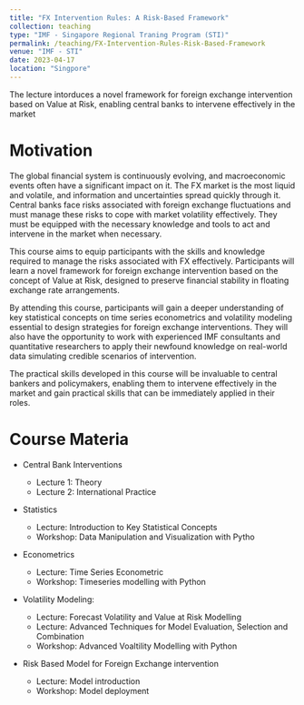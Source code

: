 ```yaml
---
title: "FX Intervention Rules: A Risk-Based Framework"
collection: teaching
type: "IMF - Singapore Regional Traning Program (STI)"
permalink: /teaching/FX-Intervention-Rules-Risk-Based-Framework
venue: "IMF - STI"
date: 2023-04-17
location: "Singpore"
---
```


The lecture intorduces a novel framework for foreign exchange intervention based on Value at Risk, enabling central banks to intervene effectively in the market

# Motivation

The global financial system is continuously evolving, and macroeconomic events often have a significant impact on it. The FX market is the most liquid and volatile, and information and uncertainties spread quickly through it. Central banks face risks associated with foreign exchange fluctuations and must manage these risks to cope with market volatility effectively. They must be equipped with the necessary knowledge and tools to act and intervene in the market when necessary.

This course aims to equip participants with the skills and knowledge required to manage the risks associated with FX effectively. Participants will learn a novel framework for foreign exchange intervention based on the concept of Value at Risk, designed to preserve financial stability in floating exchange rate arrangements.

By attending this course, participants will gain a deeper understanding of key statistical concepts on time series econometrics and volatility modeling essential to design strategies for foreign exchange interventions. They will also have the opportunity to work with experienced IMF consultants and quantitative researchers to apply their newfound knowledge on real-world data simulating credible scenarios of intervention.

The practical skills developed in this course will be invaluable to central bankers and policymakers, enabling them to intervene effectively in the market and gain practical skills that can be immediately applied in their roles.

# Course Materia

* Central Bank Interventions
    - Lecture 1: Theory
    - Lecture 2: International Practice

* Statistics 
    - Lecture: Introduction to Key Statistical Concepts
    - Workshop: Data Manipulation and Visualization with Pytho

* Econometrics
    - Lecture: Time Series Econometric
    - Workshop: Timeseries modelling with Python

* Volatility Modeling:
    - Lecture: Forecast Volatility and Value at Risk Modelling
    - Lecture: Advanced Techniques for Model Evaluation, Selection and Combination
    - Workshop: Advanced Voaltility Modelling with Python
   
* Risk Based Model for Foreign Exchange intervention
    - Lecture: Model introduction
    - Workshop: Model deployment


<!-- ## PROGRAM
|   |     |    |     |
|---|:---:|:---|:---:|
| Monday, April 17 |||
|9:00 - 9:15 ||**Administrative Briefing**||
|9:15 – 9:45||**Opening Session**  <br/> **Staff** of IMF – Singapore Regional Training Institute (STI)  <br/> **Teaching Team** of IMF||
|10:00 – 11:30| L-1| **Central Bank Interventions: Theory (lecture)** <br/>  Mr. Romain Lafarguette  <br/> IMF consultant| Dowload |
|11:30 – 12:30| L-2| **Central Bank Interventions: International Practices (lecture)**  <br/> Mr. Romain Lafarguette  <br/> IMF consultant|Dowload |
|14:00 – 15:15|	L-3| **General Introduction to Python (lecture)**  <br/> Mr. Amine Raboun  <br/> IMF consultant|Dowload |
|15:30 – 17:30|	W-2| **Data Manipulation and Visualization with Python (workshop)**  <br/>Mr. Zhuohui Chen  <br/> IMF research analyst, Monetary and Capital Markets Dept.||
|Tuesday, April 18|||
|9:00 – 10:30| L–4|	**Introduction to Key Statistical Concepts (lecture)**  <br/> Mr. Romain Lafarguette  <br/> IMF consultant|Dowload |
|10:45 – 12:30|	W-3|**Statistical Analysis with Python (workshop)**  <br/>Mr. Zhuohui Chen <br/>IMF research analyst, Monetary and Capital Markets Dept.||
|14:00 – 15:15|	L–5|**Time Series Econometrics (lecture)** <br/>Mr. Amine Raboun <br/>IMF consultant|Dowload |
|15:30 – 17:30|	W-4|**Time Series Econometrics with Python (workshop)** <br/>Mr Zhuohui Chen <br/> IMF research analyst, Monetary and Capital Markets Dept. <br/>Amine Raboun <br/>IMF consultant||
|Wednesday, April 19|||
|9:00 – 10:30| 	L–6|**Forecast Volatility and Value at Risk Modelling (lecture)** <br/>Mr. Amine Raboun <br/>IMF consultant|Dowload |
|10:45 – 12:30|	W-5|**Advanced Volatility modelling with Python (workshop)** <br/> Mr Zhuohui Chen and Amine Raboun <br/>IMF research analyst, Monetary and Capital Markets Dept.  <br/> IMF consultant||
|14:00– 15:15|	L–7|**Advanced Techniques for Model Evaluation, Selection and Combination (lecture)** <br/>Mr. Romain Lafarguette <br/>IMF consultant|Dowload |
|15:30 – 17:30|	W-6|**Model evaluation and interpretation with Python (workshop)** <br/>Mr. Zhuohui Chen and Amine Raboun <br/>IMF research analyst, Monetary and Capital Markets <br/>IMF consultant||
|Thursday, April 20|||
|9:00 – 10:30|	L–8	|**IMF Risk Based Model for Foreign Exchange intervention (lecture)** <br/>Mr. Romain Lafarguette<br/>IMF consultant|Dowload |
|10:45 – 12:30|	W–7|**Introduction to the IMF Software Infrastructure for Modelling Conditional Foreign Exchange intervention Triggers (workshop)** <br/>Mr. Zhuohui Chen<br/>IMF research analyst, Monetary and Capital Markets||
|14:00 – 17:30|	W–8|**Application of the IMF Software Infrastructure on Case Study and Preparation for the Presentations (Breakout)** <br/>Messrs. Chen, Lafarguette and Raboun <br/> IMF research analyst, Monetary and Capital Markets Dept. <br/> IMF consultants||
|Friday, April 21|||
|9:00 – 11:00|	W–9|**Participants’ Presentations on Case Studies (Plenary)**||
|11:00 – 11:30|		|**End-of-Course Survey**||
|11:30 – 12:30|		|**Closing Session and Presentation of Certificates**|| 
 -->

